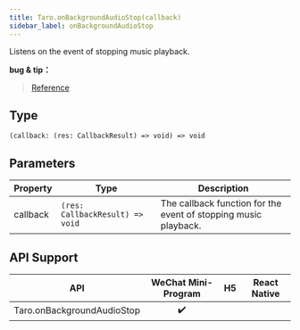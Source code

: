 ```yaml
---
title: Taro.onBackgroundAudioStop(callback)
sidebar_label: onBackgroundAudioStop
---
```


Listens on the event of stopping music playback.

**bug & tip：**

> [Reference](https://developers.weixin.qq.com/miniprogram/en/dev/api/media/background-audio/wx.onBackgroundAudioStop.html)

## Type

```tsx
(callback: (res: CallbackResult) => void) => void
```

## Parameters

<table>
  <thead>
    <tr>
      <th>Property</th>
      <th>Type</th>
      <th>Description</th>
    </tr>
  </thead>
  <tbody>
    <tr>
      <td>callback</td>
      <td><code>(res: CallbackResult) =&gt; void</code></td>
      <td>The callback function for the event of stopping music playback.</td>
    </tr>
  </tbody>
</table>

## API Support

| API | WeChat Mini-Program | H5 | React Native |
| :---: | :---: | :---: | :---: |
| Taro.onBackgroundAudioStop | ✔️ |  |  |
